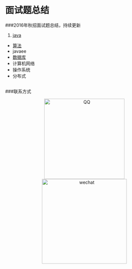 # 面试题总结
###2016年秋招面试题总结，持续更新

1. [java](https://github.com/GitOrgLan/interview/blob/master/java/java.md) 
* [算法](https://github.com/GitOrgLan/interview/blob/master/algorithm/%E7%AE%97%E6%B3%95.md)     
* javaee   
* [数据库](https://github.com/GitOrgLan/interview/blob/master/DB/%E6%95%B0%E6%8D%AE%E5%BA%93.md)  
* 计算机网络  
* 操作系统  
* 分布式

##
###联系方式

<div align="center">    
<img src="https://github.com/langonggong/interview/blob/master/img/qq.png" width = "256" height = "256" alt="QQ"/>
<img src="https://github.com/langonggong/interview/blob/master/img/wechat.jpg" width = "270" height = "270" alt="wechat"/>  
</div>  
